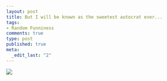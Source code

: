 ```yaml
--- 
layout: post
title: But I will be known as the sweetest autocrat ever...
tags: 
- Random Funniness
comments: true
type: post
published: true
meta: 
  _edit_last: "2"
---
```

<a href="http://autocompleteme.com/2009/11/13/i-am-the-emperor-of-candyland/"><img src="http://autocompleteme.com/wp-content/uploads/2009/11/emperor-P1.gif" /></a>
